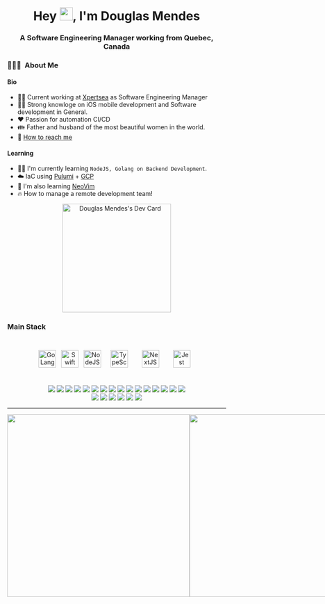 <h1 align="center">Hey  <img width="30" height="30" src="https://camo.githubusercontent.com/e8e7b06ecf583bc040eb60e44eb5b8e0ecc5421320a92929ce21522dbc34c891/68747470733a2f2f6d656469612e67697068792e636f6d2f6d656469612f6876524a434c467a6361737252346961377a2f67697068792e676966">,
I'm Douglas Mendes</h1>
<h3 align="center">A Software Engineering Manager working from Quebec, Canada </h3>

<h3> 👨🏻‍💻 &nbsp;About Me </h3>

#### Bio
* 👷🏻 Current working at [Xpertsea](https://xpertsea.com) as Software Engineering Manager
* 💪🏻 Strong knowloge on iOS mobile development and Software development in General.
* ❤️ Passion for automation CI/CD
* 👪 Father and husband of the most beautiful women in the world.
* 📧 [How to reach me](https://linktr.ee/mendesbarreto?utm_source=linktree_profile_share&ltsid=dd994d10-8de0-4587-bcc5-e459f4f92fa9)

#### Learning

* 🧑‍💻 I'm currently learning `NodeJS, Golang on Backend Development`.
* ☁️ IaC using [Pulumi](https://www.pulumi.com) + [GCP](https://cloud.google.com)
* 🚧 I'm also learning [NeoVim](https://github.com/neovim/neovim)
* 🔥 How to manage a remote development team!

<div align="center">  
    <a href="https://app.daily.dev/mendesbarreto"><img src="https://api.daily.dev/devcards/0781d047acec4969a686ba2883a1c65a.png?r=er7" width="250" alt="Douglas Mendes's Dev Card"/></a>
</div>


### Main Stack
<br />
<div align="center">  
<a href="https://go.dev/" target="_black"><img style="marging 10px" src="https://go.dev/images/go-logo-white.svg" alt="GoLang" height="40"/></a> &nbsp;
<a href="https://www.swift.org" target="_black"><img style="marging 10px" src="https://www.swift.org/assets/images/swift~dark.svg" alt="Swift" height="40" /></a> &nbsp;
<a href="https://nodejs.org/en/" target="_blank"><img style="marging 10px" src="https://nodejs.org/static/images/logo.svg" alt="NodeJS" height="40" /></a> &nbsp;
<a href="https://www.typescriptlang.org/" target="_blank"><img style="margin: 10px" src="https://profilinator.rishav.dev/skills-assets/typescript-original.svg" alt="TypeScript" height="40" /></a> &nbsp; 
<a href="https://nextjs.org/" target="_blank"><img style="margin: 10px" src="https://profilinator.rishav.dev/skills-assets/nextjs.png" alt="NextJS" height="40" /></a> &nbsp; 
<a href="https://www.jestjs.io/" target="_blank"><img style="margin: 10px" src="https://profilinator.rishav.dev/skills-assets/jest.svg" alt="Jest" height="40"/></a>
<br />
</div>
<br/>

<div align="center">  
    <p>
        <img src="https://img.shields.io/badge/-WebStorm-23A9F2?style=flat-square&logo=webstorm"/>
        <img src="https://img.shields.io/badge/-Github-181717?style=flat-square&logo=GitHub&logoColor=white"/>
        <img src="https://img.shields.io/badge/-Git-F44D27?style=flat-square&logo=Git&logoColor=white"/>
        <img src="https://img.shields.io/badge/-NPM-CB3837?style=flat-square&logo=NPM&logoColor=white"/>
        <img src="https://img.shields.io/badge/-Express-purple?style=flat-square&logo=express&logoColor=white"/>
        <img src="https://img.shields.io/badge/-Gin-blue?style=flat-square&logo=gin&logoColor=white"/>
        <img src="https://img.shields.io/badge/-GraphQL-violet?style=flat-square&logo=GraphQL&logoColor=white"/>
        <img src="https://img.shields.io/badge/-Fiber-lightblue?style=flat-square&logo=fiber&logoColor=white"/>
        <img src="https://img.shields.io/badge/-Apache-D22128?style=flat-square&logo=Apache&logoColor=white"/>
        <img src="https://img.shields.io/badge/-Trello-0079BF?style=flat-square&logo=Trello&logoColor=white"/>
        <img src="https://img.shields.io/badge/-Slack-E01563?style=flat-square&logo=Slack&logoColor=white"/>
        <img src="https://img.shields.io/badge/-FIGMA-FA6400?style=flat-square&logo=figma&logoColor=white"/>
        <img src="https://img.shields.io/badge/-MySQL-F29111?style=flat-square&logo=MySQL&logoColor=white"/>
        <img src="https://img.shields.io/badge/-MongoDB-green?style=flat-square&logo=mongodb&logoColor=white"/>
        <img src="https://img.shields.io/badge/-Insomnia-5849BE?style=flat-square&logo=Insomnia&logoColor=white"/>
        <img src="https://img.shields.io/badge/-Notion-000000?style=flat-square&logo=Notion&logoColor=white"/><br/>
        <img src="https://img.shields.io/badge/-ESLint-4B32C3?style=flat-square&logo=ESLint&logoColor=white"/>
        <img src="https://img.shields.io/badge/-OSX-A80030?style=flat-square&logo=macos&logoColor=white"/>
        <img src="https://img.shields.io/badge/-Debian-A80030?style=flat-square&logo=Debian&logoColor=white"/>
        <img src="https://img.shields.io/badge/-Google%20Cloud-4285F4?style=flat-square&logo=Google%20Cloud&logoColor=white"/>
        <img src="https://img.shields.io/badge/-Jenkins-222F29?style=flat-square&logo=jenkins&logoColor=white"/>
        <img src="https://img.shields.io/badge/-GithubActions-222F29?style=flat-square&logo=github&logoColor=white"/>
    </p>
</div>


<hr>
    <div style="display: flex; flex-direction: row;" align="center">
     <img class="img" width="420"  src="https://github-readme-stats.vercel.app/api?username=mendesbarreto&show_icons=true&theme=tokyonight" />
     <img class="img" width="420"  src="https://streak-stats.demolab.com/?user=mendesbarreto&theme=tokyonight" />
    </div>
</div>
